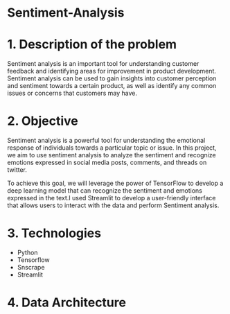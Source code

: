 # Sentiment-Analysis


# 1. Description of the problem

Sentiment analysis is an important tool for understanding customer feedback and identifying areas for improvement in product development. Sentiment analysis  can be used  to gain insights into customer perception and sentiment towards  a certain product, as well as identify any common issues or concerns that customers may have. 

# 2. Objective

Sentiment analysis is a powerful tool for understanding the emotional response of individuals towards a particular topic or issue. In this project, we aim to use sentiment analysis to analyze the sentiment and recognize emotions expressed in social media posts, comments, and threads on twitter.

To achieve this goal, we will leverage the power of TensorFlow to develop a deep learning model that can recognize the sentiment and emotions expressed in the text.I used Streamlit to develop a user-friendly interface that allows users to interact with the data and perform Sentiment analysis.

# 3. Technologies

  * Python
  * Tensorflow
  * Snscrape
  * Streamlit

# 4. Data Architecture

